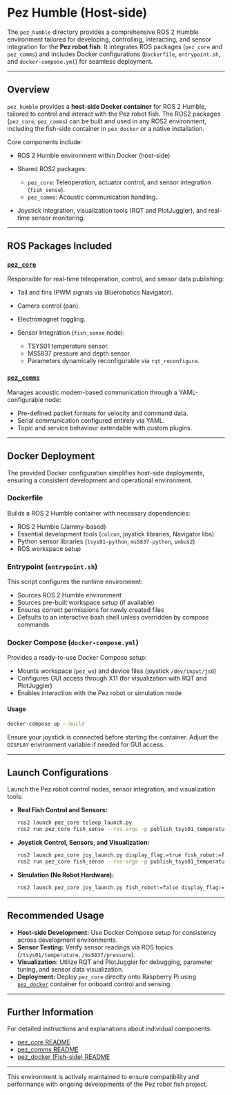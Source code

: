 # Pez Humble (Host-side)

The `pez_humble` directory provides a comprehensive ROS 2 Humble environment tailored for developing, controlling, interacting, and sensor integration for the **Pez robot fish**. It integrates ROS packages (`pez_core` and `pez_comms`) and includes Docker configurations (`Dockerfile`, `entrypoint.sh`, and `docker-compose.yml`) for seamless deployment.

---

## Overview

`pez_humble` provides a **host-side Docker container** for ROS 2 Humble, tailored to control and interact with the Pez robot fish. The ROS2 packages (`pez_core`, `pez_comms`) can be built and used in any ROS2 environment, including the fish-side container in `pez_docker` or a native installation.

Core components include:

* ROS 2 Humble environment within Docker (host-side)
* Shared ROS2 packages:

  * `pez_core`: Teleoperation, actuator control, and sensor integration (`fish_sense`).
  * `pez_comms`: Acoustic communication handling.
* Joystick integration, visualization tools (RQT and PlotJuggler), and real-time sensor monitoring.

---

## ROS Packages Included

### [`pez_core`](./pez_ws/src/pez_core/README.md)

Responsible for real-time teleoperation, control, and sensor data publishing:

* Tail and fins (PWM signals via Bluerobotics Navigator).
* Camera control (pan).
* Electromagnet toggling.
* Sensor Integration (`fish_sense` node):

  * TSYS01 temperature sensor.
  * MS5837 pressure and depth sensor.
  * Parameters dynamically reconfigurable via `rqt_reconfigure`.

### [`pez_comms`](./pez_ws/src/pez_comms/README.md)

Manages acoustic modem-based communication through a YAML-configurable node:

* Pre-defined packet formats for velocity and command data.
* Serial communication configured entirely via YAML.
* Topic and service behaviour extendable with custom plugins.

---

## Docker Deployment

The provided Docker configuration simplifies host-side deployments, ensuring a consistent development and operational environment.

### Dockerfile

Builds a ROS 2 Humble container with necessary dependencies:

* ROS 2 Humble (Jammy-based)
* Essential development tools (`colcon`, joystick libraries, Navigator libs)
* Python sensor libraries (`tsys01-python`, `ms5837-python`, `smbus2`)
* ROS workspace setup

### Entrypoint (`entrypoint.sh`)

This script configures the runtime environment:

* Sources ROS 2 Humble environment
* Sources pre-built workspace setup (if available)
* Ensures correct permissions for newly created files
* Defaults to an interactive bash shell unless overridden by compose commands

### Docker Compose (`docker-compose.yml`)

Provides a ready-to-use Docker Compose setup:

* Mounts workspace (`pez_ws`) and device files (joystick `/dev/input/js0`)
* Configures GUI access through X11 (for visualization with RQT and PlotJuggler)
* Enables interaction with the Pez robot or simulation mode

#### Usage

```bash
docker-compose up --build
```

Ensure your joystick is connected before starting the container. Adjust the `DISPLAY` environment variable if needed for GUI access.

---

## Launch Configurations

Launch the Pez robot control nodes, sensor integration, and visualization tools:

* **Real Fish Control and Sensors:**

  ```bash
  ros2 launch pez_core teleop_launch.py
  ros2 run pez_core fish_sense --ros-args -p publish_tsys01_temperature:=True -p publish_ms5837_pressure:=True
  ```

* **Joystick Control, Sensors, and Visualization:**

  ```bash
  ros2 launch pez_core joy_launch.py display_flag:=true fish_robot:=false
  ros2 run pez_core fish_sense --ros-args -p publish_tsys01_temperature:=True -p publish_ms5837_pressure:=True
  ```

* **Simulation (No Robot Hardware):**

  ```bash
  ros2 launch pez_core joy_launch.py fish_robot:=false display_flag:=true
  ```

---

## Recommended Usage

* **Host-side Development:** Use Docker Compose setup for consistency across development environments.
* **Sensor Testing:** Verify sensor readings via ROS topics (`/tsys01/temperature`, `/ms5837/pressure`).
* **Visualization:** Utilize RQT and PlotJuggler for debugging, parameter tuning, and sensor data visualization.
* **Deployment:** Deploy `pez_core` directly onto Raspberry Pi using [`pez_docker`](/pez_ros/pez_docker/README.md) container for onboard control and sensing.

---

## Further Information

For detailed instructions and explanations about individual components:

* [pez\_core README](./pez_ws/src/pez_core/README.md)
* [pez\_comms README](./pez_ws/src/pez_comms/README.md)
* [pez\_docker (Fish-side) README](/pez_ros/pez_docker/README.md)

---

This environment is actively maintained to ensure compatibility and performance with ongoing developments of the Pez robot fish project.
